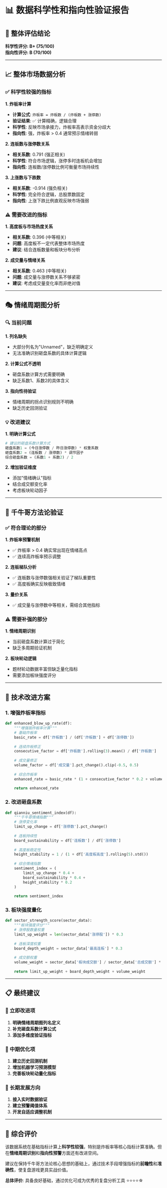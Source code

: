 # 📊 数据科学性和指向性验证报告

## 🎯 整体评估结论

**科学性评分: B+ (75/100)**  
**指向性评分: B (70/100)**

---

## 📈 整体市场数据分析

### ✅ 科学性较强的指标

**1. 炸板率计算**
- **计算公式**: `炸板率 = 炸板数 / (炸板数 + 涨停数)`
- **验证结果**: ✅ 计算精确，逻辑合理
- **科学性**: 反映市场承接力，炸板率高表示资金分歧大
- **指向性**: 强，炸板率 > 0.4 通常预示情绪转弱

**2. 连板数与涨停数关系**
- **相关系数**: 0.791 (强正相关)
- **科学性**: 符合市场逻辑，涨停多时连板机会增加
- **指向性**: 连板数/涨停数比例可衡量市场持续性

**3. 上涨数与下跌数**
- **相关系数**: -0.914 (强负相关)  
- **科学性**: 完全符合逻辑，总股票数固定
- **指向性**: 上涨下跌比例直观反映市场强弱

### ⚠️ 需要改进的指标

**1. 高度板与市场热度关系**
- **相关系数**: 0.396 (中等相关)
- **问题**: 高度板不一定代表整体市场热度
- **建议**: 结合连板数量和板块分布分析

**2. 成交量与情绪关系**
- **相关系数**: 0.463 (中等相关)
- **问题**: 成交量与涨停数关系不够紧密
- **建议**: 考虑成交量变化率而非绝对值

---

## 🎭 情绪周期图分析

### 🔍 当前问题

**1. 列名缺失**
- 大部分列名为"Unnamed"，缺乏明确定义
- 无法准确识别砸盘系数的具体计算逻辑

**2. 计算公式不透明**
- 砸盘系数计算方式需要明确
- 缺乏系数1、系数2的具体含义

**3. 指向性待验证**
- 情绪周期的拐点识别规则不明确
- 缺乏历史回测验证

### 💡 改进建议

**1. 明确计算公式**
```python
# 建议的砸盘系数计算方式
砸盘系数1 = (今日涨停数 / 昨日涨停数) * 权重系数
砸盘系数2 = (连板数 / 涨停数) * 调节因子
综合砸盘系数 = (系数1 + 系数2) / 2
```

**2. 增加验证维度**
- 添加"情绪确认"指标
- 结合成交额变化率
- 考虑板块轮动因子

---

## 🎯 千牛哥方法论验证

### ✅ 符合理论的部分

**1. 炸板率预警机制**
- ✅ 炸板率 > 0.4 确实常出现在情绪高点
- ✅ 连续高炸板率预示调整

**2. 连板梯队分析**
- ✅ 连板数与涨停数强相关验证了梯队重要性
- ✅ 高度板确实反映极致情绪

**3. 量价关系**
- ✅ 成交量与涨停数中等相关，需结合其他指标

### ⚠️ 需要补强的部分

**1. 情绪周期识别**
- 当前砸盘系数计算过于简化
- 缺乏多周期验证机制

**2. 板块轮动逻辑**
- 题材轮动数据丰富但缺乏量化指标
- 需要添加板块强度评分

---

## 🔧 技术改进方案

### 1. 增强炸板率指标

```python
def enhanced_blow_up_rate(df):
    """增强版炸板率计算"""
    # 基础炸板率
    basic_rate = df['炸板数'] / (df['炸板数'] + df['涨停数'])
    
    # 连续炸板修正
    consecutive_factor = df['炸板数'].rolling(3).mean() / df['炸板数']
    
    # 成交量修正
    volume_factor = df['成交量'].pct_change().clip(-0.5, 0.5)
    
    # 综合炸板率
    enhanced_rate = basic_rate * (1 + consecutive_factor * 0.2 + volume_factor * 0.1)
    
    return enhanced_rate
```

### 2. 改进砸盘系数

```python
def qianniu_sentiment_index(df):
    """千牛哥情绪指数"""
    # 涨停变化率
    limit_up_change = df['涨停数'].pct_change()
    
    # 连板持续性
    board_sustainability = df['连板数'] / df['涨停数']
    
    # 高度板稳定性  
    height_stability = 1 / (1 + df['高度板高度'].rolling(5).std())
    
    # 综合情绪指数
    sentiment_index = (
        limit_up_change * 0.4 + 
        board_sustainability * 0.4 + 
        height_stability * 0.2
    )
    
    return sentiment_index
```

### 3. 板块强度量化

```python
def sector_strength_score(sector_data):
    """板块强度评分"""
    # 涨停股数量权重
    limit_up_weight = len(sector_data['涨停股']) * 0.3
    
    # 连板深度权重
    board_depth_weight = sector_data['最高连板'] * 0.3
    
    # 成交额权重
    volume_weight = sector_data['板块成交额'] / sector_data['总成交额'] * 0.4
    
    return limit_up_weight + board_depth_weight + volume_weight
```

---

## 📋 最终建议

### 🎯 立即改进项

1. **明确情绪周期图列名定义**
2. **补充砸盘系数计算公式**
3. **添加多维度验证指标**

### 🔄 中期优化项

1. **建立历史回测机制**
2. **增加机器学习预测模型**
3. **完善板块轮动量化指标**

### 🚀 长期发展方向

1. **接入实时数据验证**
2. **建立预警阈值体系**
3. **开发自适应调整机制**

---

## 💯 综合评价

该数据系统在基础指标计算上**科学性较强**，特别是炸板率等核心指标计算准确。但在**情绪周期识别**和**指向性预警**方面还有改进空间。

建议在保持千牛哥方法论核心思想的基础上，通过技术手段增强指标的**前瞻性**和**准确性**，使复盘游戏更具实战价值。

**总体评价**: 具备良好基础，通过优化可成为优秀的复盘分析工具 ⭐⭐⭐⭐☆